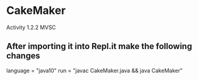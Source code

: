 # CakeMaker
 Activity 1.2.2 MVSC
 
 ## After importing it into Repl.it make the following changes
 language = "java10"
 run = "javac CakeMaker.java && java CakeMaker"
